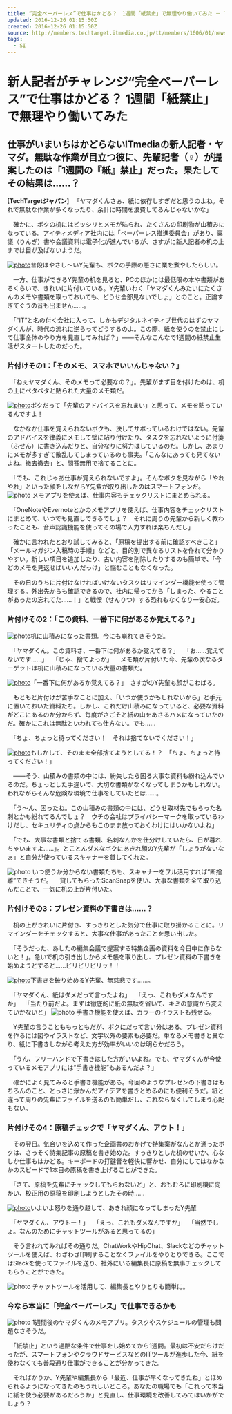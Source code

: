 ```yaml
---
title: “完全ペーパーレス”で仕事はかどる？　1週間「紙禁止」で無理やり働いてみた － TechTargetジャパン 中堅・中小企業とIT
updated: 2016-12-26 01:15:50Z
created: 2016-12-26 01:15:50Z
source: http://members.techtarget.itmedia.co.jp/tt/members/1606/01/news06.html
tags:
  - SI
---
```


# 新人記者がチャレンジ“完全ペーパーレス”で仕事はかどる？ 1週間「紙禁止」で無理やり働いてみた

## 仕事がいまいちはかどらないITmediaの新人記者・ヤマダ。無駄な作業が目立つ彼に、先輩記者（♀）が提案したのは「1週間の『紙』禁止」だった。果たしてその結果は……？

**[TechTargetジャパン]**
　「ヤマダくんさぁ、紙に依存しすぎだと思うのよね。それで無駄な作業が多くなったり、余計に時間を浪費してるんじゃないかな」

　確かに、ボクの机にはビッシリとメモが貼られ、たくさんの印刷物が山積みになっている。アイティメディア社内には「ペーパーレス推進委員会」があり、稟議（りんぎ）書や会議資料は電子化が進んでいるが、さすがに新人記者の机の上までは目が及ばないようだ。

[![photo](../_resources/bada8deb5da0cf03b87820be80c78644.jpg)](http://members.techtarget.itmedia.co.jp/tt/members/1606/01/l_kf_yamada_01.jpg)普段はやさし～いY先輩も、ボクの手際の悪さに業を煮やしたらしい。

　一方、仕事ができるY先輩の机を見ると、PCのほかには最低限の本や書類があるくらいで、きれいに片付いている。Y先輩いわく「ヤマダくんみたいにたくさんのメモや書類を取っておいても、どうせ全部見ないでしょ」とのこと。正論すぎてぐうの音も出ません……。

　「“IT”と名の付く会社に入って、しかもデジタルネイティブ世代のはずのヤマダくんが、時代の流れに逆らってどうするのよ。この際、紙を使うのを禁止にして仕事全体のやり方を見直してみれば？」――そんなこんなで1週間の紙禁止生活がスタートしたのだった。

### 片付けその1：「そのメモ、スマホでいいんじゃない？」

　「ねぇヤマダくん、そのメモって必要なの？」。先輩がまず目を付けたのは、机の上にペタペタと貼られた大量のメモ類だ。

[![photo](../_resources/a3c35bd9830bef152f488dc18990b144.jpg)](http://members.techtarget.itmedia.co.jp/tt/members/1606/01/l_kf_yamada_03.jpg)ボクだって「先輩のアドバイスを忘れまい」と思って、メモを貼っているんですよ！

　なかなか仕事を覚えられないボクも、決してサボっているわけではない。先輩のアドバイスを律義にメモして壁に貼り付けたり、タスクを忘れないように付箋（ふせん）に書き込んだりと、自分なりに努力はしているのだ。しかし、あまりにメモが多すぎて散乱してしまっているのも事実。「こんなにあっても見てないよね。撤去撤去」と、問答無用で捨てることに。

　「でも、これじゃあ仕事が覚えられないですよ」。そんなボクを見ながら「やれやれ」といった顔をしながらY先輩が取り出したのはスマートフォンだ。
![photo](../_resources/055cd10bb63a9b76adc40815618181cd.jpg)
メモアプリを使えば、仕事内容もチェックリストにまとめられる。

　「OneNoteやEvernoteとかのメモアプリを使えば、仕事内容をチェックリストにまとめて、いつでも見直しできるでしょ？　それに周りの先輩から新しく教わったことも、音声認識機能を使ってその場で入力すれば楽ちんだし」

　確かに言われたとおり試してみると、「原稿を提出する前に確認すべきこと」「メールマガジン入稿時の手順」などと、目的別で異なるリストを作れて分かりやすい。新しい項目を追加したり、古い内容を削除したりするのも簡単で、「今どのメモを見返せばいいんだっけ」と悩むこともなくなった。

　その日のうちに片付けなければいけないタスクはリマインダー機能を使って管理する。外出先からも確認できるので、社内に帰ってから「しまった、やることがあったの忘れてた……！」と戦慄（せんりつ）する恐れもなくなり一安心だ。

### 片付けその2：「この資料、一番下に何があるか覚えてる？」

[![photo](../_resources/641470e220797e079b73a437e0612a85.jpg)](http://members.techtarget.itmedia.co.jp/tt/members/1606/01/l_kf_yamada_02.jpg)机に山積みになった書類。今にも崩れてきそうだ。

　「ヤマダくん。この資料さ、一番下に何があるか覚えてる？」
　「お……覚えてないです……」
　「じゃ、捨てよっか」
　メモ類が片付いた今、先輩の次なるターゲットは机に山積みになっている大量の書類だ。

[![photo](../_resources/6fa8cba407fe97e67cc03b4b4308f1a4.jpg)](http://members.techtarget.itmedia.co.jp/tt/members/1606/01/l_kf_yamada_04.jpg)「一番下に何があるか覚えてる？」　さすがのY先輩も顔がこわばる。

　もともと片付けが苦手なことに加え、「いつか使うかもしれないから」と手元に置いておいた資料たち。しかし、これだけ山積みになっていると、必要な資料がどこにあるのか分からず、毎度がさごそと紙の山をあさるハメになっていたのだ。確かにこれは無駄といわれても仕方ない。でも……

　「ちょ、ちょっと待ってください！　それは捨てないでください！」

[![photo](../_resources/fc54c40b4f7892f63ba03a56afab78c7.jpg)](http://members.techtarget.itmedia.co.jp/tt/members/1606/01/l_kf_yamada_05.jpg)もしかして、そのまま全部捨てようとしてる！？　「ちょ、ちょっと待ってください！」

　――そう、山積みの書類の中には、紛失したら困る大事な資料も紛れ込んでいるのだ。ちょっとした手違いで、大切な書類がなくなってしまうかもしれない。われながらそんな危険な環境で仕事をしていたとは……。

　「う～ん、困ったね。この山積みの書類の中には、どうせ取材先でもらった名刺とかも紛れてるんでしょ？　ウチの会社はプライバシーマークを取っているわけだし、セキュリティの点からもこのまま放っておくわけにはいかないよね」

　「でも、大事な書類と捨てる書類、名刺なんかを仕分けしていたら、日が暮れちゃいますよ……」。とことんダメなボクにあきれ顔のY先輩が「しょうがないなぁ」と自分が使っているスキャナーを貸してくれた。

![photo](../_resources/daf404809d0b9e2910d9a31bf2423cb4.jpg)
いつ使うか分からない書類たちも、スキャナーをフル活用すれば“断捨離”できそうだ。
　貸してもらったScanSnapを使い、大事な書類を全て取り込んだことで、一気に机の上が片付いた。

### 片付けその3：プレゼン資料の下書きは……？

　机の上がきれいに片付き、すっきりとした気分で仕事に取り掛かることに。リマインダーをチェックすると、大事な仕事があったことを思い出した。

　「そうだった、あしたの編集会議で提案する特集企画の資料を今日中に作らないと！」。急いで机の引き出しからメモ帳を取り出し、プレゼン資料の下書きを始めようとすると……ビリビリビリッ！！

[![photo](../_resources/2946cccaf09ecf016dafbfb4d85e496f.jpg)](http://members.techtarget.itmedia.co.jp/tt/members/1606/01/l_kf_yamada_06.jpg)下書きを破り始めるY先輩、無慈悲です……。

　「ヤマダくん、紙はダメだって言ったよね」
　「えっ、これもダメなんですか」
　「当たり前だよ。まずは徹底的に紙の無駄を省いて、キミの意識から変えていかないと」
![photo](../_resources/3205a511e7b322c127c1b1dc649e1851.jpg)
手書き機能を使えば、カラーのイラストも残せる。

　Y先輩の言うことももっともだが、ボクにだって言い分はある。プレゼン資料を作るには図やイラストなど、文字以外の要素も必要だ。単なるメモ書きと異なり、紙に下書きしながら考えた方が効率がいいのは明らかだろう。

　「うん、フリーハンドで下書きはした方がいいよね。でも、ヤマダくんが今使っているメモアプリには“手書き機能”もあるんだよ？」

　確かによく見てみると手書き機能がある。今回のようなプレゼンの下書きはもちろんのこと、とっさに浮かんだアイデアを書きとめるのにも便利そうだ。紙と違って周りの先輩にファイルを送るのも簡単だし、これならなくしてしまう心配もない。

### 片付けその4：原稿チェックで「ヤマダくん、アウト！」

　その翌日。気合いを込めて作った企画書のおかげで特集案がなんとか通ったボクは、さっそく特集記事の原稿を書き始めた。すっきりとした机のせいか、心なしか仕事もはかどる。キーボードの打鍵音を軽快に響かせ、自分にしてはなかなかのスピードで1本目の原稿を書き上げることができた。

　「さて、原稿を先輩にチェックしてもらわないと」と、おもむろに印刷機に向かい、校正用の原稿を印刷しようとしたその時……

[![photo](../_resources/e8043ba0d3955e805416015583406468.jpg)](http://members.techtarget.itmedia.co.jp/tt/members/1606/01/l_kf_yamada_07.jpg)いよいよ怒りを通り越して、あきれ顔になってしまったY先輩

　「ヤマダくん、アウトー！」
　「えっ、これもダメなんですか」
　「当然でしょ。なんのためにチャットツールがあると思ってるの」

　そう言われてみればその通りだ。ChatWorkやHipChat、Slackなどのチャットツールを使えば、わざわざ印刷することなくファイルをやりとりできる。ここではSlackを使ってファイルを送り、社外にいる編集長に原稿を無事チェックしてもらうことができた。

![photo](../_resources/c475f6756520e5afb31d4c4bc1246453.jpg)
チャットツールを活用して、編集長とやりとりも簡単に。

### 今なら本当に「完全ペーパーレス」で仕事できるかも

![photo](../_resources/20889fdc756a5553f47b22e786258425.jpg)
1週間後のヤマダくんのメモアプリ。タスクやスケジュールの管理も問題なさそうだ。

　「紙禁止」という過酷な条件で仕事をし始めてから1週間。最初は不安だらけだったが、スマートフォンやクラウドサービスなどのITツールが進歩した今、紙を使わなくても普段通り仕事ができることが分かってきた。

　そればかりか、Y先輩や編集長から「最近、仕事が早くなってきたね」とほめられるようになってきたのもうれしいところ。あなたの職場でも「これって本当に紙を使う必要があるだろうか」と見直し、仕事環境を改善してみてはいかがでしょう？